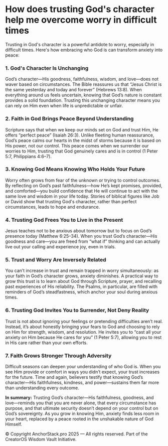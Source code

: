 

# How does trusting God's character help me overcome worry in difficult times

Trusting in God's character is a powerful antidote to worry, especially in difficult times. Here's how embracing who God is can transform anxiety into peace:

### 1. **God's Character Is Unchanging**

God’s character—His goodness, faithfulness, wisdom, and love—does not waver based on circumstances. The Bible reassures us that “Jesus Christ is the same yesterday and today and forever” (Hebrews 13:8). When everything around us feels uncertain, knowing that God’s nature is constant provides a solid foundation. Trusting this unchanging character means you can rely on Him even when life is unpredictable or unfair.

### 2. **Faith in God Brings Peace Beyond Understanding**

Scripture says that when we keep our minds set on God and trust Him, He offers “perfect peace” (Isaiah 26:3). Unlike fleeting human reassurance, God’s peace calms our hearts in the midst of storms because it is based on His power, not our control. This peace comes when we surrender our worries to Him, trusting that God genuinely cares and is in control (1 Peter 5:7, Philippians 4:6–7).

### 3. **Knowing God Means Knowing Who Holds Your Future**

Worry often grows from fear of the unknown or trying to control outcomes. By reflecting on God’s past faithfulness—how He’s kept promises, provided, and comforted—you build confidence that He will continue to act with the same love and wisdom in your life today. Stories of biblical figures like Job or David show that trusting God's character, rather than perfect circumstances, leads to hope and endurance.

### 4. **Trusting God Frees You to Live in the Present**

Jesus teaches not to be anxious about tomorrow but to focus on God’s presence today (Matthew 6:25–34). When you trust God’s character—His goodness and care—you are freed from “what if” thinking and can actually live out your calling and experience joy, even in trials.

### 5. **Trust and Worry Are Inversely Related**

You can’t increase in trust and remain trapped in worry simultaneously: as your faith in God’s character grows, anxiety diminishes. A practical way to grow this trust is to learn about God through Scripture, prayer, and recalling past experiences of His reliability. The Psalms, in particular, are filled with reminders of God’s steadfastness, which anchor your soul during anxious times.

### 6. **Trusting God Invites You to Surrender, Not Deny Reality**

Trust is not about ignoring your feelings or pretending difficulties aren’t real. Instead, it’s about honestly bringing your fears to God and choosing to rely on Him for strength, wisdom, and resolution. He invites you to “cast all your anxiety on Him because He cares for you” (1 Peter 5:7), allowing you to rest in His care rather than your own efforts.

### 7. **Faith Grows Stronger Through Adversity**

Difficult seasons can deepen your understanding of who God is. When you see Him provide or comfort in ways you didn’t expect, your trust increases for the future. Time and again, believers testify that knowing God’s character—His faithfulness, kindness, and power—sustains them far more than understanding every outcome.

**In summary:**
Trusting God’s character—His faithfulness, goodness, and love—reminds you that you are never alone, that every circumstance has purpose, and that ultimate security doesn’t depend on your control but on God’s sovereignty. As you grow in knowing Him, anxiety finds less room in your heart, replaced by a peace rooted in the unshakable nature of God Himself.




© Copyright AnchorStack.pro 2025 — All rights reserved.
Part of the CreatorOS Wisdom Vault Initiative. 

